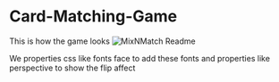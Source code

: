 # Card-Matching-Game
This is how the game looks
![MixNMatch Readme](https://github.com/BhanujISNOTACODER/Card-Matching-Game/assets/122614303/4a475753-d3a6-420a-9219-9b871e9b474a)

We properties css like fonts face to add these fonts and properties like perspective to show the flip affect 
